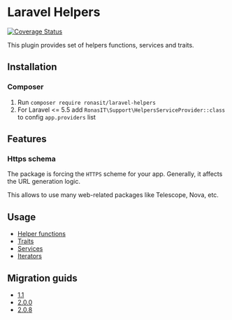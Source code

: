 # Laravel Helpers 

[![Coverage Status](https://coveralls.io/repos/github/RonasIT/laravel-helpers/badge.svg?branch=master)](https://coveralls.io/github/RonasIT/laravel-helpers?branch=master)

This plugin provides set of helpers functions, services and traits. 

## Installation

### Composer
 1. Run `composer require ronasit/laravel-helpers`
 1. For Laravel <= 5.5 add `RonasIT\Support\HelpersServiceProvider::class` to config `app.providers` list

## Features  

### Https schema 
The package is forcing the `HTTPS` scheme for your app. Generally, it affects the URL generation logic.  
  
This allows to use many web-related packages like Telescope, Nova, etc.  

## Usage
 - [Helper functions][1]
 - [Traits][2]
 - [Services][3]
 - [Iterators][4]

## Migration guids
 - [1.1][5]
 - [2.0.0][6]
 - [2.0.8][7]

[1]:./documentation/helpers.md
[2]:./documentation/traits.md
[3]:./documentation/services.md
[4]:./documentation/iterators.md
[5]:./documentation/migration.md#1.1
[6]:./documentation/migration.md#2.0.0
[7]:./documentation/migration.md#2.0.8
